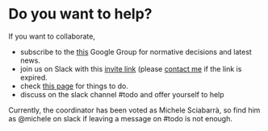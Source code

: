 
# Do you want to help?

If you want to collaborate,

- subscribe to the [this](https://groups.google.com/forum/#!forum/noiapp) Google Group for normative decisions and latest news.
- join us on Slack with this [invite link](https://join.slack.com/t/noiapp/shared_invite/zt-dzdakd34-KvCn3HMlebqTH4ewlGamhg) (please [contact me](http://linkedin.com/in/msciab) if the link is expired.
- check [this page](https://github.com/noiapp/project) for things to do. 
- discuss on the slack channel #todo and offer yourself to help

Currently, the coordinator has been voted as Michele Sciabarrà, so find him as @michele on slack if leaving a message on #todo is not enough.

